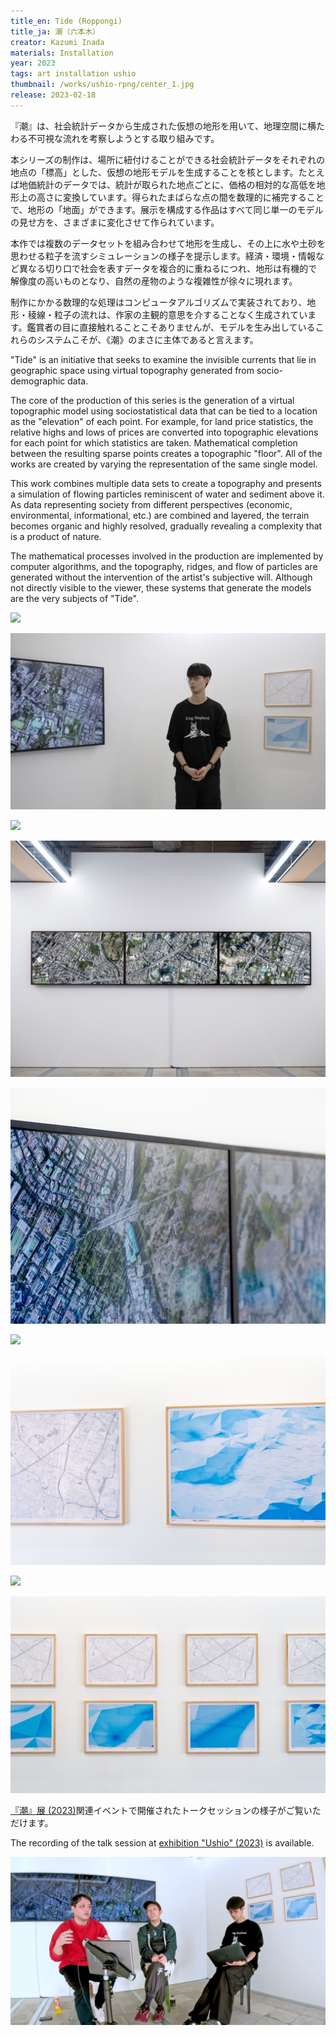 ```yaml
---
title_en: Tide (Roppongi)
title_ja: 潮（六本木）
creator: Kazumi Inada
materials: Installation
year: 2023
tags: art installation ushio
thumbnail: /works/ushio-rpng/center_1.jpg
release: 2023-02-18
---
```


『潮』は、社会統計データから生成された仮想の地形を用いて、地理空間に横たわる不可視な流れを考察しようとする取り組みです。

本シリーズの制作は、場所に紐付けることができる社会統計データをそれぞれの地点の「標高」とした、仮想の地形モデルを生成することを核とします。たとえば地価統計のデータでは、統計が取られた地点ごとに、価格の相対的な高低を地形上の高さに変換しています。得られたまばらな点の間を数理的に補完することで、地形の「地面」ができます。展示を構成する作品はすべて同じ単一のモデルの見せ方を、さまざまに変化させて作られています。

本作では複数のデータセットを組み合わせて地形を生成し、その上に水や土砂を思わせる粒子を流すシミュレーションの様子を提示します。経済・環境・情報など異なる切り口で社会を表すデータを複合的に重ねるにつれ、地形は有機的で解像度の高いものとなり、自然の産物のような複雑性が徐々に現れます。

制作にかかる数理的な処理はコンピュータアルゴリズムで実装されており、地形・稜線・粒子の流れは、作家の主観的意思を介することなく生成されています。鑑賞者の目に直接触れることこそありませんが、モデルを生み出しているこれらのシステムこそが、《潮》のまさに主体であると言えます。

"Tide" is an initiative that seeks to examine the invisible currents that lie in geographic space using virtual topography generated from socio-demographic data.

The core of the production of this series is the generation of a virtual topographic model using sociostatistical data that can be tied to a location as the "elevation" of each point. For example, for land price statistics, the relative highs and lows of prices are converted into topographic elevations for each point for which statistics are taken. Mathematical completion between the resulting sparse points creates a topographic "floor". All of the works are created by varying the representation of the same single model.

This work combines multiple data sets to create a topography and presents a simulation of flowing particles reminiscent of water and sediment above it. As data representing society from different perspectives (economic, environmental, informational, etc.) are combined and layered, the terrain becomes organic and highly resolved, gradually revealing a complexity that is a product of nature.

The mathematical processes involved in the production are implemented by computer algorithms, and the topography, ridges, and flow of particles are generated without the intervention of the artist's subjective will. Although not directly visible to the viewer, these systems that generate the models are the very subjects of "Tide".

[![](/works/ushio-rpng/center_1.jpg)](https://www.youtube.com/watch?v=lEP-CgjoFxk)

[![](/events/caf-ushio/interview_0.jpg)](https://www.youtube.com/watch?v=Aa8_Xgpr9vo)

![](/works/ushio-rpng/center_1.jpg)

![](/works/ushio-rpng/center_0.jpg)

![](/events/caf-ushio/view_0.jpg)

![](/works/ushio-rpng/left_0.jpg)

![](/events/caf-ushio/view_1.jpg)

![](/works/ushio-rpng/right_0.jpg)

![](/events/caf-ushio/view_2.jpg)

[『潮』展 (2023)](/events/caf-ushio)関連イベントで開催されたトークセッションの様子がご覧いただけます。

The recording of the talk session at [exhibition "Ushio" (2023)](/events/caf-ushio) is available.

[![](/events/caf-ushio/talk_0.jpg)](https://www.youtube.com/watch?v=PLxmK3oVGL0)
